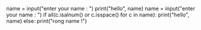 name = input("enter your name : ")
print("hello", name)
name = input("enter your name : ")
if all(c.isalnum() or c.isspace() for c in name):
    print("hello", name)
else:
    print("rong name !")
